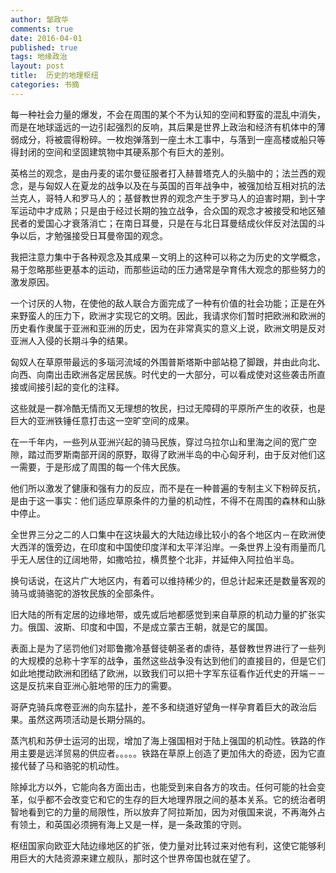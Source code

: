```yaml
---
author: 邹政华
comments: true
date: 2016-04-01
published: true 
tags: 地缘政治
layout: post
title:  历史的地理枢纽
categories: 书摘
---
```


每一种社会力量的爆发，不会在周围的某个不为认知的空间和野蛮的混乱中消失，而是在地球遥远的一边引起强烈的反响，其后果是世界上政治和经济有机体中的薄弱成分，将被震得粉碎。一枚炮弹落到一座土木工事中，与落到一座高楼或船只等得封闭的空间和坚固建筑物中其硬系那个有巨大的差别。  


英格兰的观念，是由丹麦的诺尔曼征服者打入赫普塔克人的头脑中的；法兰西的观念，是与匈奴人在夏龙的战争以及在与英国的百年战争中，被强加给互相对抗的法兰克人，哥特人和罗马人的；基督教世界的观念产生于罗马人的迫害时期，到十字军运动中才成熟；只是由于经过长期的独立战争，合众国的观念才被接受和地区殖民者的爱国心才衰落消亡；在南日耳曼，只是在与北日耳曼结成伙伴反对法国的斗争以后，才勉强接受日耳曼帝国的观念。  



我把注意力集中于各种观念及其成果－文明上的这种可以称之为历史的文学概念，易于忽略那些更基本的运动，而那些运动的压力通常是孕育伟大观念的那些努力的激发原因。    


一个讨厌的人物，在使他的敌人联合方面完成了一种有价值的社会功能；正是在外来野蛮人的压力下，欧洲才实现它的文明。因此，我请求你们暂时把欧洲和欧洲的历史看作隶属于亚洲和亚洲的历史，因为在非常真实的意义上说，欧洲文明是反对亚洲人入侵的长期斗争的结果。  



匈奴人在草原带最远的多瑙河流域的外围普斯塔斯中部站稳了脚跟，并由此向北、向西、向南出击欧洲各定居民族。时代史的一大部分，可以看成使对这些袭击所直接或间接引起的变化的注释。  



这些就是一群冷酷无情而又无理想的牧民，扫过无障碍的平原所产生的收获，也是巨大的亚洲铁锤任意打击这一空旷空间的成果。  



在一千年内，一些列从亚洲兴起的骑马民族，穿过乌拉尔山和里海之间的宽广空隙，踏过而罗斯南部开阔的原野，取得了欧洲半岛的中心匈牙利，由于反对他们这一需要，于是形成了周围的每一个伟大民族。  


他们所以激发了健康和强有力的反应，而不是在一种普遍的专制主义下粉碎反抗，是由于这一事实：他们适应草原条件的力量的机动性，不得不在周围的森林和山脉中停止。  


全世界三分之二的人口集中在这块最大的大陆边缘比较小的各个地区内－在欧洲使大西洋的饿旁边，在印度和中国使印度洋和太平洋沿岸。一条世界上没有雨量而几乎无人居住的辽阔地带，如撒哈拉，横贯整个北非，并延伸入阿拉伯半岛。  


换句话说，在这片广大地区内，有着可以维持稀少的，但总计起来还是数量客观的骑马或骑骆驼的游牧民族的全部条件。  



旧大陆的所有定居的边缘地带，或先或后地都感觉到来自草原的机动力量的扩张实力。俄国、波斯、印度和中国，不是成立蒙古王朝，就是它的属国。  



表面上是为了惩罚他们对耶鲁撒冷基督徒朝圣者的虐待，基督教世界进行了一些列的大规模的总称十字军的战争，虽然这些战争没有达到他们的直接目的，但是它们如此地搅动欧洲和团结了欧洲，以致我们可以把十字军东征看作近代史的开端－－这是反抗来自亚洲心脏地带的压力的需要。  



哥萨克骑兵席卷亚洲的向东猛扑，差不多和绕道好望角一样孕育着巨大的政治后果。虽然这两项活动是长期分隔的。  


蒸汽机和苏伊士运河的出现，增加了海上强国相对于陆上强国的机动性。铁路的作用主要是远洋贸易的供应者。。。。。铁路在草原上创造了更加伟大的奇迹，因为它直接代替了马和骆驼的机动性。  


除掉北方以外，它能向各方面出击，也能受到来自各方的攻击。任何可能的社会变革，似乎都不会改变它和它的生存的巨大地理界限之间的基本关系。它的统治者明智地看到它的力量的局限性，所以放弃了阿拉斯加，因为对俄国来说，不再海外占有领土，和英国必须拥有海上又是一样，是一条政策的守则。  



枢纽国家向欧亚大陆边缘地区的扩张，使力量对比转过来对他有利，这使它能够利用巨大的大陆资源来建立舰队，那时这个世界帝国也就在望了。  

